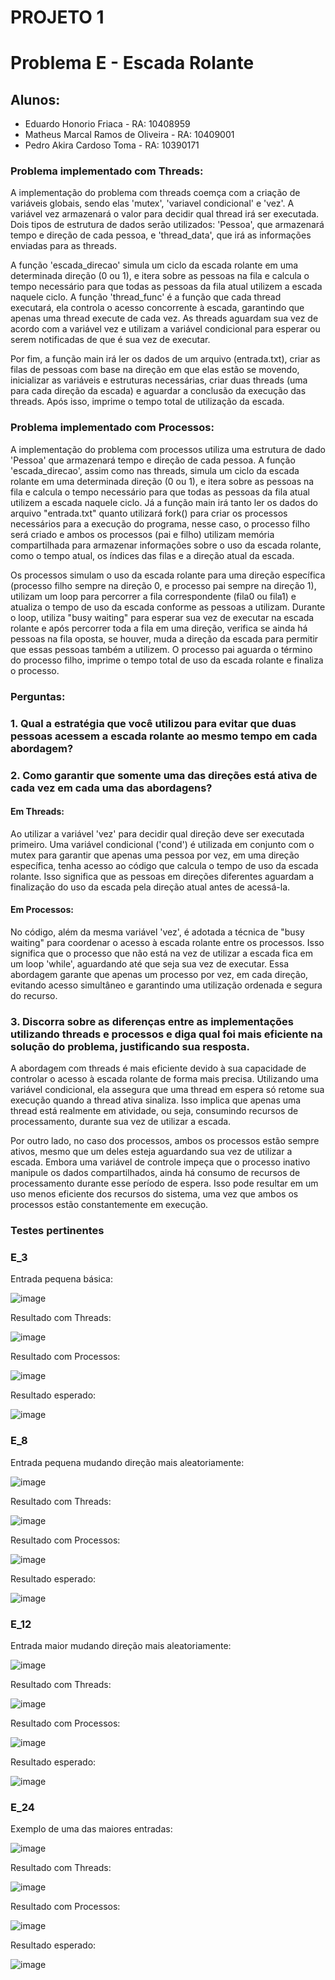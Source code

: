 # PROJETO 1
# Problema E - Escada Rolante

## Alunos:
* Eduardo Honorio Friaca - RA: 10408959
* Matheus Marcal Ramos de Oliveira - RA: 10409001
* Pedro Akira Cardoso Toma - RA: 10390171

### Problema implementado com Threads: 

A implementação do problema com threads coemça com a criação de variáveis globais, sendo elas 'mutex', 'variavel condicional' e 'vez'. A variável vez armazenará o valor para decidir qual thread irá ser executada. Dois tipos de estrutura de dados serão utilizados: 'Pessoa', que armazenará tempo e direção de cada pessoa, e 'thread_data', que irá as informações enviadas para as threads. 

A função 'escada_direcao' simula um ciclo da escada rolante em uma determinada direção (0 ou 1), e itera sobre as pessoas na fila e calcula o tempo necessário para que todas as pessoas da fila atual utilizem a escada naquele ciclo. A função 'thread_func' é a função que cada thread executará, ela controla o acesso concorrente à escada, garantindo que apenas uma thread execute de cada vez. As threads aguardam sua vez de acordo com a variável vez e utilizam a variável condicional para esperar ou serem notificadas de que é sua vez de executar. 

Por fim, a função main irá ler os dados de um arquivo (entrada.txt), criar as filas de pessoas com base na direção em que elas estão se movendo, inicializar as variáveis e estruturas necessárias, criar duas threads (uma para cada direção da escada) e aguardar a conclusão da execução das threads. Após isso, imprime o tempo total de utilização da escada.


### Problema implementado com Processos: 

A implementação do problema com processos utiliza uma estrutura de dado 'Pessoa' que armazenará tempo e direção de cada pessoa. A função 'escada_direcao', assim como nas threads, simula um ciclo da escada rolante em uma determinada direção (0 ou 1), e itera sobre as pessoas na fila e calcula o tempo necessário para que todas as pessoas da fila atual utilizem a escada naquele ciclo. Já a função main irá tanto ler os dados do arquivo "entrada.txt" quanto utilizará fork() para criar os processos necessários para a execução do programa, nesse caso, o processo filho será criado e ambos os processos (pai e filho) utilizam memória compartilhada para armazenar informações sobre o uso da escada rolante, como o tempo atual, os índices das filas e a direção atual da escada.

Os processos simulam o uso da escada rolante para uma direção específica (processo filho sempre na direção 0, e processo pai sempre na direção 1), utilizam um loop para percorrer a fila correspondente (fila0 ou fila1) e atualiza o tempo de uso da escada conforme as pessoas a utilizam. Durante o loop, utiliza "busy waiting" para esperar sua vez de executar na escada rolante e após percorrer toda a fila em uma direção, verifica se ainda há pessoas na fila oposta, se houver, muda a direção da escada para permitir que essas pessoas também a utilizem. O processo pai aguarda o término do processo filho, imprime o tempo total de uso da escada rolante e finaliza o processo.

### Perguntas: 

### 1. Qual a estratégia que você utilizou para evitar que duas pessoas acessem a escada rolante ao mesmo tempo em cada abordagem?




### 2. Como garantir que somente uma das direções está ativa de cada vez em cada uma das abordagens?

#### Em Threads:

Ao utilizar a variável 'vez' para decidir qual direção deve ser executada primeiro. Uma variável condicional ('cond') é utilizada em conjunto com o mutex para garantir que apenas uma pessoa por vez, em uma direção específica, tenha acesso ao código que calcula o tempo de uso da escada rolante. Isso significa que as pessoas em direções diferentes aguardam a finalização do uso da escada pela direção atual antes de acessá-la.

#### Em Processos:

No código, além da mesma variável 'vez', é adotada a técnica de "busy waiting" para coordenar o acesso à escada rolante entre os processos. Isso significa que o processo que não está na vez de utilizar a escada fica em um loop 'while', aguardando até que seja sua vez de executar. Essa abordagem garante que apenas um processo por vez, em cada direção, evitando acesso simultâneo e garantindo uma utilização ordenada e segura do recurso.

### 3. Discorra sobre as diferenças entre as implementações utilizando threads e processos e diga qual foi mais eficiente na solução do problema, justificando sua resposta.

A abordagem com threads é mais eficiente devido à sua capacidade de controlar o acesso à escada rolante de forma mais precisa. Utilizando uma variável condicional, ela assegura que uma thread em espera só retome sua execução quando a thread ativa sinaliza. Isso implica que apenas uma thread está realmente em atividade, ou seja, consumindo recursos de processamento, durante sua vez de utilizar a escada.

Por outro lado, no caso dos processos, ambos os processos estão sempre ativos, mesmo que um deles esteja aguardando sua vez de utilizar a escada. Embora uma variável de controle impeça que o processo inativo manipule os dados compartilhados, ainda há consumo de recursos de processamento durante esse período de espera. Isso pode resultar em um uso menos eficiente dos recursos do sistema, uma vez que ambos os processos estão constantemente em execução.

### Testes pertinentes

### E_3 
Entrada pequena básica: 

![image](https://github.com/macaaalm/sistemasOperacionais/assets/113950201/c813f6bd-341e-4704-9c3b-acd133546cd7)

Resultado com Threads:

![image](https://github.com/macaaalm/sistemasOperacionais/assets/113950201/d9a04726-4c20-4217-b450-e8639328be0c)

Resultado com Processos:

![image](https://github.com/macaaalm/sistemasOperacionais/assets/113950201/d226ba59-c4aa-455b-9bc0-7fe8d054d98b)

Resultado esperado:

![image](https://github.com/macaaalm/sistemasOperacionais/assets/113950201/b6dfbd49-72ad-4132-9123-76974aa05a61)


### E_8 
Entrada pequena mudando direção mais aleatoriamente: 

![image](https://github.com/macaaalm/sistemasOperacionais/assets/113950201/1e7b738f-c101-4fe2-be3b-b83cef1bbbb0)

Resultado com Threads:

![image](https://github.com/macaaalm/sistemasOperacionais/assets/113950201/b57d25b0-5f38-4e1f-abd5-11c5d7f707c5)

Resultado com Processos:

![image](https://github.com/macaaalm/sistemasOperacionais/assets/113950201/65fb25e2-1f16-4f34-982a-da50bca98eca)

Resultado esperado:

![image](https://github.com/macaaalm/sistemasOperacionais/assets/113950201/c4ca9da5-b25c-4c28-a51d-a97479108a8f)


### E_12 
Entrada maior mudando direção mais aleatoriamente: 

![image](https://github.com/macaaalm/sistemasOperacionais/assets/113950201/78ee8995-308d-4aa2-9556-4ce893bf6e0a)

Resultado com Threads:

![image](https://github.com/macaaalm/sistemasOperacionais/assets/113950201/d3ed835c-8f98-4c35-92bf-6144464e43c5)

Resultado com Processos:

![image](https://github.com/macaaalm/sistemasOperacionais/assets/113950201/68203b3e-e1e5-4126-9366-59b8939188cc)

Resultado esperado:

![image](https://github.com/macaaalm/sistemasOperacionais/assets/113950201/84a8e343-0ce8-4a2a-ac04-3ba5d00e7a0c)


### E_24 
Exemplo de uma das maiores entradas: 

![image](https://github.com/macaaalm/sistemasOperacionais/assets/113950201/f17442bb-0292-4fd1-b8b3-442c66692739)

Resultado com Threads:

![image](https://github.com/macaaalm/sistemasOperacionais/assets/113950201/d5dd5707-87f6-408f-8659-69fcc62a4ad4)

Resultado com Processos:

![image](https://github.com/macaaalm/sistemasOperacionais/assets/113950201/3ad053b0-7add-4d93-b7c9-b334145e48c9)

Resultado esperado:

![image](https://github.com/macaaalm/sistemasOperacionais/assets/113950201/cb9c5295-6874-45ab-a518-166ede54698b)

